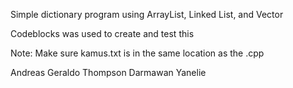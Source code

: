 Simple dictionary program using ArrayList, Linked List, and Vector

Codeblocks was used to create and test this

Note: Make sure kamus.txt is in the same location as the .cpp

Andreas Geraldo
Thompson Darmawan Yanelie
